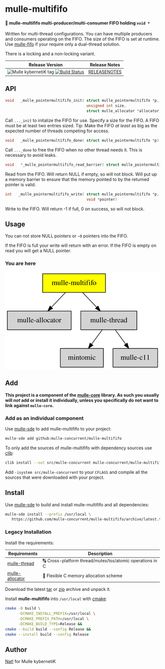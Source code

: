 # mulle-multififo

#### 🐛 mulle-multififo multi-producer/multi-consumer FIFO holding `void *`

Written for multi-thread configurations. You can have multiple producers and
consumers operating on the FIFO. The size of the FIFO is set at runtime.
Use [mulle-fifo](//github.com/mulle-concurrent/mulle-fifo) if your require only
a dual-thread solution.

There is a locking and a non-locking variant.




| Release Version                                       | Release Notes
|-------------------------------------------------------|--------------
| ![Mulle kybernetiK tag](https://img.shields.io/github/tag/mulle-concurrent/mulle-multififo.svg) [![Build Status](https://github.com/mulle-concurrent/mulle-multififo/workflows/CI/badge.svg)](//github.com/mulle-concurrent/mulle-multififo/actions) | [RELEASENOTES](RELEASENOTES.md) |


## API

``` c
void   _mulle_pointermultififo_init( struct mulle_pointermultififo *p,
                                     unsigned int size,
                                     struct mulle_allocator *allocator)
```

Call `..._init` to initalize the FIFO for use. Specify a size for the FIFO.
A FIFO must be at least two entries sized. Tip: Make the FIFO _at_ _least_ as
big as the expected number of threads competing for access.


``` c
void   _mulle_pointermultififo_done( struct mulle_pointermultififo *p)
```

Call `..._done` to free the FIFO when no other thread needs it. This is
necessary to avoid leaks.


``` c
void   *_mulle_pointermultififo_read_barrier( struct mulle_pointermultififo *p)
```

Read from the FIFO. Will return NULL if empty, so will not block. Will put up
a memory barrier to ensure that the memory pointed to by the returned pointer
is valid.


``` c
int   _mulle_pointermultififo_write( struct mulle_pointermultififo *p,
                                     void *pointer)
```

Write to the FIFO. Will return -1 if full, 0 on success, so will not block.







## Usage

You can not store NULL pointers or `~0` pointers into the FIFO.

If the FIFO is full your write will return with an error. If the FIFO is empty
on read you will get a NULL pointer.



### You are here

![Overview](overview.dot.svg)





## Add

**This project is a component of the [mulle-core](//github.com/mulle-core/mulle-core) library. As such you usually will *not* add or install it
individually, unless you specifically do not want to link against
`mulle-core`.**


### Add as an individual component

Use [mulle-sde](//github.com/mulle-sde) to add mulle-multififo to your project:

``` sh
mulle-sde add github:mulle-concurrent/mulle-multififo
```

To only add the sources of mulle-multififo with dependency
sources use [clib](https://github.com/clibs/clib):


``` sh
clib install --out src/mulle-concurrent mulle-concurrent/mulle-multififo
```

Add `-isystem src/mulle-concurrent` to your `CFLAGS` and compile all the sources that were downloaded with your project.


## Install

Use [mulle-sde](//github.com/mulle-sde) to build and install mulle-multififo and all dependencies:

``` sh
mulle-sde install --prefix /usr/local \
   https://github.com/mulle-concurrent/mulle-multififo/archive/latest.tar.gz
```

### Legacy Installation

Install the requirements:

| Requirements                                 | Description
|----------------------------------------------|-----------------------
| [mulle-thread](https://github.com/mulle-concurrent/mulle-thread)             | 🔠 Cross-platform thread/mutex/tss/atomic operations in C
| [mulle-allocator](https://github.com/mulle-c/mulle-allocator)             | 🔄 Flexible C memory allocation scheme

Download the latest [tar](https://github.com/mulle-concurrent/mulle-multififo/archive/refs/tags/latest.tar.gz) or [zip](https://github.com/mulle-concurrent/mulle-multififo/archive/refs/tags/latest.zip) archive and unpack it.

Install **mulle-multififo** into `/usr/local` with [cmake](https://cmake.org):

``` sh
cmake -B build \
      -DCMAKE_INSTALL_PREFIX=/usr/local \
      -DCMAKE_PREFIX_PATH=/usr/local \
      -DCMAKE_BUILD_TYPE=Release &&
cmake --build build --config Release &&
cmake --install build --config Release
```


## Author

[Nat!](https://mulle-kybernetik.com/weblog) for Mulle kybernetiK  



